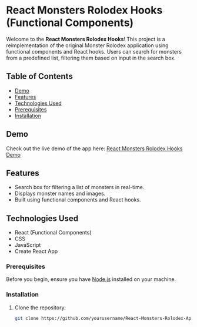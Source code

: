 # React Monsters Rolodex Hooks (Functional Components)  

Welcome to the **React Monsters Rolodex Hooks**! This project is a reimplementation of the original Monster Rolodex application using functional components and React hooks. Users can search for monsters from a predefined list, filtering them based on input in the search box.  

## Table of Contents  

- [Demo](#demo)  
- [Features](#features)  
- [Technologies Used](#technologies-used)   
- [Prerequisites](#Prerequisites)
- [Installation](#Installation )

## Demo  

Check out the live demo of the app here: [React Monsters Rolodex Hooks Demo](https://osama-keakaty.github.io/React-Monsters-Rolodex-App/)  

## Features  

- Search box for filtering a list of monsters in real-time.  
- Displays monster names and images.  
- Built using functional components and React hooks.    

## Technologies Used  

- React (Functional Components)  
- CSS  
- JavaScript  
- Create React App  
 

### Prerequisites  

Before you begin, ensure you have [Node.js](https://nodejs.org/) installed on your machine.  

### Installation  

1. Clone the repository:  

   ```bash  
   git clone https://github.com/yourusername/React-Monsters-Rolodex-App-Hooks.git

